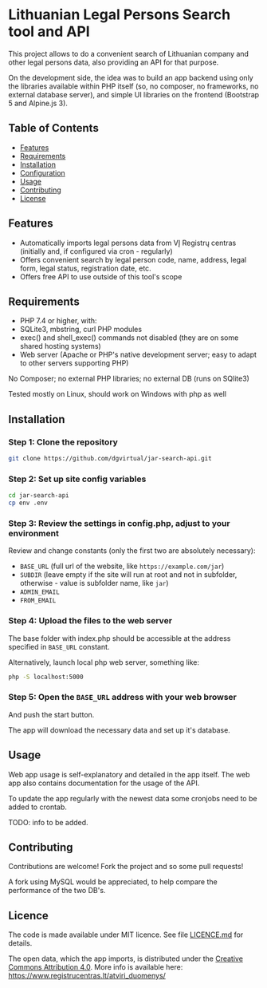 # Lithuanian Legal Persons Search tool and API

This project allows to do a convenient search of Lithuanian company and other legal persons data, also providing an API for that purpose. 

On the development side, the idea was to build an app backend using only the libraries available within PHP itself (so, no composer, no frameworks, no external database server), and simple UI libraries on the frontend (Bootstrap 5 and Alpine.js 3).

## Table of Contents

- [Features](#features)
- [Requirements](#requirements)
- [Installation](#installation)
- [Configuration](#configuration)
- [Usage](#usage)
- [Contributing](#contributing)
- [License](#license)

## Features

- Automatically imports legal persons data from VĮ Registrų centras (initially and, if configured via cron - regularly)
- Offers convenient search by legal person code, name, address, legal form, legal status, registration date, etc.
- Offers free API to use outside of this tool's scope 

## Requirements

- PHP 7.4 or higher, with:
- SQLite3, mbstring, curl PHP modules
- exec() and shell_exec() commands not disabled (they are on some shared hosting systems)
- Web server (Apache or PHP's native development server; easy to adapt to other servers supporting PHP)

No Composer; no external PHP libraries; no external DB (runs on SQlite3)

Tested mostly on Linux, should work on Windows with php as well

## Installation

### Step 1: Clone the repository

```bash
git clone https://github.com/dgvirtual/jar-search-api.git
```

### Step 2: Set up site config variables

```bash
cd jar-search-api
cp env .env
```

### Step 3: Review the settings in config.php, adjust to your environment

Review and change constants (only the first two are absolutely necessary):
  * `BASE_URL` (full url of the website, like `https://example.com/jar`)
  * `SUBDIR` (leave empty if the site will run at root and not in subfolder, otherwise - value is subfolder name, like `jar`)
  * `ADMIN_EMAIL`
  * `FROM_EMAIL`

### Step 4: Upload the files to the web server 

The base folder with index.php should be accessible at the address specified in `BASE_URL` 
constant. 

Alternatively, launch local php web server, something like: 

```bash 
php -S localhost:5000
```

### Step 5: Open the `BASE_URL` address with your web browser

And push the start button. 

The app will download the necessary data and set up it's database. 

## Usage

Web app usage is self-explanatory and detailed in the app itself. The web app also contains documentation for the usage of the API.

To update the app regularly with the newest data some cronjobs need to be added to crontab. 

TODO: info to be added.

## Contributing

Contributions are welcome! Fork the project and so some pull requests!

A fork using MySQL would be appreciated, to help compare the performance of the two DB's.

## Licence

The code is made available under MIT licence. See file [LICENCE.md](LICENCE.md) for details.

The open data, which the app imports, is distributed under the [Creative Commons Attribution 4.0](https://creativecommons.org/licenses/by/4.0/deed.lt). More info is available here: https://www.registrucentras.lt/atviri_duomenys/



